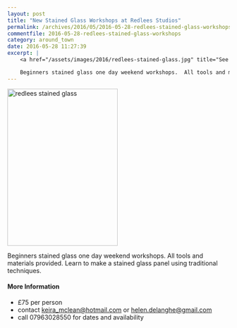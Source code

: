 ```yaml
---
layout: post
title: "New Stained Glass Workshops at Redlees Studios"
permalink: /archives/2016/05/2016-05-28-redlees-stained-glass-workshops.html
commentfile: 2016-05-28-redlees-stained-glass-workshops
category: around_town
date: 2016-05-28 11:27:39
excerpt: |
    <a href="/assets/images/2016/redlees-stained-glass.jpg" title="See larger version of - redlees stained glass"><img src="/assets/images/2016/redlees-stained-glass_thumb.jpg" width="150" height="214" alt="redlees stained glass" class="photo right" /></a>

    Beginners stained glass one day weekend workshops.  All tools and materials provided. Learn to make a stained glass panel using traditional techniques.
---
```


<a href="/assets/images/2016/redlees-stained-glass.jpg" title="See larger version of - redlees stained glass"><img src="/assets/images/2016/redlees-stained-glass_thumb.jpg" width="250" height="357" alt="redlees stained glass" class="photo right" /></a>

Beginners stained glass one day weekend workshops. All tools and materials provided. Learn to make a stained glass panel using traditional techniques.

#### More Information

-   £75 per person
-   contact <keira_mclean@hotmail.com> or <helen.delanghe@gmail.com>
-   call 07963028550 for dates and availability
